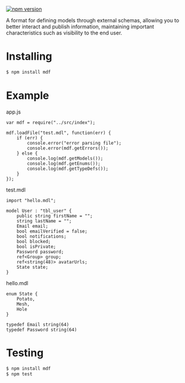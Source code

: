 [![npm version](https://badge.fury.io/js/mdf.svg)](https://badge.fury.io/js/mdf)

A format for defining models through external schemas, allowing you to better interact and publish information, maintaining important characteristics such as visibility to the end user.

# Installing

```bash
$ npm install mdf
```

# Example

app.js
```
var mdf = require("../src/index");

mdf.loadFile("test.mdl", function(err) {
    if (err) {
        console.error("error parsing file");
        console.error(mdf.getErrors());
    } else {
        console.log(mdf.getModels());
        console.log(mdf.getEnums());
        console.log(mdf.getTypeDefs());
    }
});
```

test.mdl
```
import "hello.mdl";

model User : "tbl_user" {
    public string firstName = "";
    string lastName = "";
    Email email;
    bool emailVerified = false;
    bool notifications;
    bool blocked;
    bool isPrivate;
    Password password;
    ref<Group> group;
    ref<string(48)> avatarUrls;
    State state;
}
```

hello.mdl
```
enum State {
    Potato,
    Mesh,
    Hole
}

typedef Email string(64)
typedef Password string(64)
```

# Testing

```bash
$ npm install mdf
$ npm test
```
